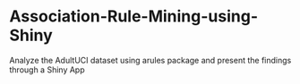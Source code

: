 # Association-Rule-Mining-using-Shiny
Analyze the AdultUCI dataset using arules package and present the findings through a Shiny App
